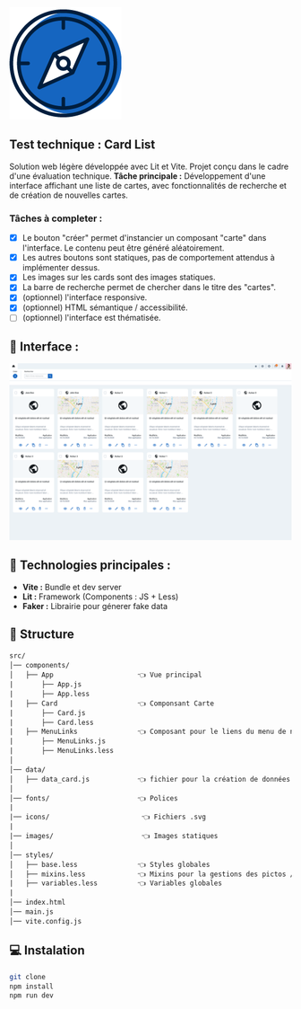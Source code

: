 ![Logo](public/lg.png)

## Test technique : Card List
Solution web légère développée avec Lit et Vite.
Projet conçu dans le cadre d'une évaluation technique.
**Tâche principale :** Développement d'une interface affichant une liste de cartes, avec fonctionnalités de recherche et de création de nouvelles cartes.

### Tâches à completer :
- [x] Le bouton "créer" permet d'instancier un composant "carte" dans l'interface. Le contenu peut être généré aléatoirement.
- [x] Les autres boutons sont statiques, pas de comportement attendus à implémenter dessus.
- [x] Les images sur les cards sont des images statiques.
- [x] La barre de recherche permet de chercher dans le titre des "cartes".
- [x] (optionnel) l'interface responsive.
- [x] (optionnel) HTML sémantique / accessibilité.
- [ ] (optionnel) l'interface est thématisée.

## :art: Interface :
![Logo](public/interface.png)

## :ledger: Technologies principales :
- **Vite :** Bundle et dev server
- **Lit :** Framework (Components : JS + Less)
- **Faker :** Librairie pour génerer fake data

## :file_folder: Structure
```txt
src/
│── components/
│   ├── App                     👈 Vue principal
|       ├── App.js
|       ├── App.less
|   ├── Card                    👈 Componsant Carte
|       ├── Card.js
|       ├── Card.less
|   ├── MenuLinks               👈 Composant pour le liens du menu de navigation
|       ├── MenuLinks.js
|       ├── MenuLinks.less
│
│── data/
│   ├── data_card.js            👈 fichier pour la création de données faux pour les cartes (Librairie : Faker)
│
│── fonts/                      👈 Polices
|
|── icons/                       👈 Fichiers .svg 
|
|── images/                      👈 Images statiques 
│
│── styles/                    
│   ├── base.less               👈 Styles globales
│   ├── mixins.less             👈 Mixins pour la gestions des pictos / Init de la police
|   ├── variables.less          👈 Variables globales
|
│── index.html
│── main.js
│── vite.config.js
```

## :computer: Instalation
```bash
git clone 
npm install
npm run dev
```
